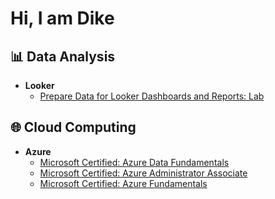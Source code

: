 <h1>Hi, I am Dike</h1>

<h2>📊 Data Analysis </h2>

- <b>Looker</b>
  - [Prepare Data for Looker Dashboards and Reports: Lab](https://github.com/DIKECC/Lookerlab)
  
<h2>🌐 Cloud Computing </h2>

- <b>Azure</b>
  - [Microsoft Certified: Azure Data Fundamentals](https://github.com/DIKECC/DP-900)
  - [Microsoft Certified: Azure Administrator Associate](https://github.com/DIKECC/Az-104)
  - [Microsoft Certified: Azure Fundamentals](https://github.com/DIKECC/Az-900)

